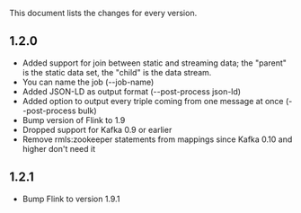 This document lists the changes for every version.

## 1.2.0

* Added support for join between static and streaming data; the "parent" is the static data set, the "child" is the data stream.
* You can name the job (--job-name)
* Added JSON-LD as output format (--post-process json-ld)
* Added option to output every triple coming from one message at once (--post-process bulk)
* Bump version of Flink to 1.9
* Dropped support for Kafka 0.9 or earlier
* Remove rmls:zookeeper statements from mappings since Kafka 0.10 and higher don't need it

## 1.2.1
* Bump Flink to version 1.9.1  